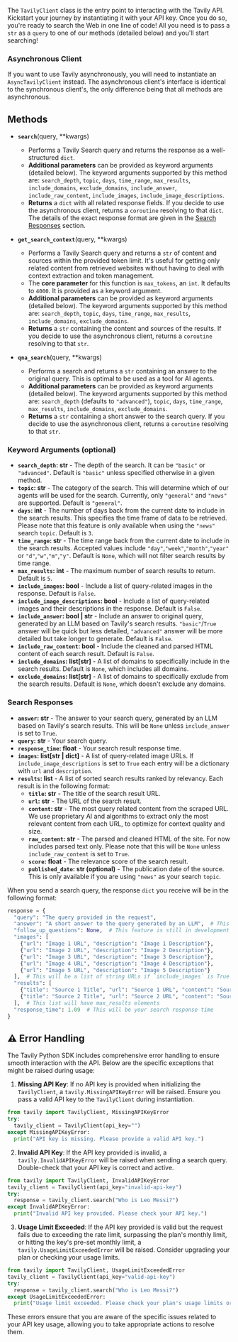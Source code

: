 The `TavilyClient` class is the entry point to interacting with the Tavily API. Kickstart your journey by instantiating it with your API key. Once you do so, you're ready to search the Web in one line of code! All you need is to pass a `str` as a `query` to one of our methods (detailed below) and you'll start searching!  

### Asynchronous Client  
If you want to use Tavily asynchronously, you will need to instantiate an `AsyncTavilyClient` instead. The asynchronous client's interface is identical to the synchronous client's, the only difference being that all methods are asynchronous.  

## Methods  
- **`search`**(query, **kwargs)  
  - Performs a Tavily Search query and returns the response as a well-structured `dict`.  
  - **Additional parameters** can be provided as keyword arguments (detailed below). The keyword arguments supported by this method are: `search_depth`, `topic`, `days`, `time_range`, `max_results`, `include_domains`, `exclude_domains`, `include_answer`, `include_raw_content`, `include_images`, `include_image_descriptions`.  
  - **Returns** a `dict` with all related response fields. If you decide to use the asynchronous client, returns a `coroutine` resolving to that `dict`. The details of the exact response format are given in the [Search Responses](#search-responses) section.  

- **`get_search_context`**(query, **kwargs)  
  - Performs a Tavily Search query and returns a `str` of content and sources within the provided token limit. It's useful for getting only related content from retrieved websites without having to deal with context extraction and token management.  
  - The **core parameter** for this function is `max_tokens`, an `int`. It defaults to `4000`. It is provided as a keyword argument.  
  - **Additional parameters** can be provided as keyword arguments (detailed below). The keyword arguments supported by this method are: `search_depth`, `topic`, `days`, `time_range`, `max_results`, `include_domains`, `exclude_domains`.  
  - **Returns** a `str` containing the content and sources of the results. If you decide to use the asynchronous client, returns a `coroutine` resolving to that `str`.  

- **`qna_search`**(query, **kwargs)  
  - Performs a search and returns a `str` containing an answer to the original query. This is optimal to be used as a tool for AI agents.  
  - **Additional parameters** can be provided as keyword arguments (detailed below). The keyword arguments supported by this method are: `search_depth` (defaults to `"advanced"`), `topic`, `days`, `time_range`, `max_results`, `include_domains`, `exclude_domains`.  
  - **Returns** a `str` containing a short answer to the search query. If you decide to use the asynchronous client, returns a `coroutine` resolving to that `str`.  

### Keyword Arguments (optional)  
- **`search_depth`: str** - The depth of the search. It can be `"basic"` or `"advanced"`. Default is `"basic"` unless specified otherwise in a given method.  
- **`topic`: str** - The category of the search. This will determine which of our agents will be used for the search. Currently, only `"general"` and `"news"` are supported. Default is `"general"`.  
- **`days`: int** - The number of days back from the current date to include in the search results. This specifies the time frame of data to be retrieved. Please note that this feature is only available when using the `"news"` search `topic`. Default is `3`.  
- **`time_range`: str** - The time range back from the current date to include in the search results. Accepted values include `"day"`,`"week"`,`"month"`,`"year"` or `"d"`,`"w"`,`"m"`,`"y"`. Default is `None`, which will not filter search results by time range.  
- **`max_results`: int** - The maximum number of search results to return. Default is `5`.  
- **`include_images`: bool** - Include a list of query-related images in the response. Default is `False`.  
- **`include_image_descriptions`: bool** - Include a list of query-related images and their descriptions in the response. Default is `False`.  
- **`include_answer`: bool | str** - Include an answer to original query, generated by an LLM based on Tavily's search results. `"basic"`/`True` answer will be quick but less detailed, `"advanced"` answer will be more detailed but take longer to generate. Default is `False`.  
- **`include_raw_content`: bool** - Include the cleaned and parsed HTML content of each search result. Default is `False`.  
- **`include_domains`: list[str]** - A list of domains to specifically include in the search results. Default is `None`, which includes all domains.  
- **`exclude_domains`: list[str]** - A list of domains to specifically exclude from the search results. Default is `None`, which doesn't exclude any domains.  

### Search Responses  
- **`answer`: str** - The answer to your search query, generated by an LLM based on Tavily's search results. This will be `None` unless `include_answer` is set to `True`.  
- **`query`: str** - Your search query.  
- **`response_time`: float** - Your search result response time.  
- **`images`: list[str | dict]** - A list of query-related image URLs. If `include_image_descriptions` is set to `True` each entry will be a dictionary with `url` and `description`.  
- **`results`: list** - A list of sorted search results ranked by relevancy. Each result is in the following format:  
  - **`title`: str** - The title of the search result URL.  
  - **`url`: str** - The URL of the search result.  
  - **`content`: str** - The most query related content from the scraped URL. We use proprietary AI and algorithms to extract only the most relevant content from each URL, to optimize for context quality and size.  
  - **`raw_content`: str** - The parsed and cleaned HTML of the site. For now includes parsed text only. Please note that this will be `None` unless `include_raw_content` is set to `True`.  
  - **`score`: float** - The relevance score of the search result.  
  - **`published_date`: str (optional)** - The publication date of the source. This is only available if you are using `"news"` as your search `topic`.  

When you send a search query, the response `dict` you receive will be in the following format:  
```python  
response = {  
  "query": "The query provided in the request",  
  "answer": "A short answer to the query generated by an LLM",  # This will be None if include_answer is set to False in the request  
  "follow_up_questions": None,  # This feature is still in development  
  "images": [  
    {"url": "Image 1 URL", "description": "Image 1 Description"},  
    {"url": "Image 2 URL", "description": "Image 2 Description"},  
    {"url": "Image 3 URL", "description": "Image 3 Description"},  
    {"url": "Image 4 URL", "description": "Image 4 Description"},  
    {"url": "Image 5 URL", "description": "Image 5 Description"}  
  ],  # This will be a list of string URLs if `include_images` is True and `include_image_descriptions` is False, or an empty list if both set to False.  
  "results": [  
    {"title": "Source 1 Title", "url": "Source 1 URL", "content": "Source 1 Content", "score": 0.99},  # This is the "relevancy" score of the source. It ranges from 0 to 1.  
    {"title": "Source 2 Title", "url": "Source 2 URL", "content": "Source 2 Content", "score": 0.97}  
  ],  # This list will have max_results elements  
  "response_time": 1.09  # This will be your search response time  
}  
```  

## ⚠️ Error Handling  
The Tavily Python SDK includes comprehensive error handling to ensure smooth interaction with the API. Below are the specific exceptions that might be raised during usage:  

1. **Missing API Key**: If no API key is provided when initializing the `TavilyClient`, a `tavily.MissingAPIKeyError` will be raised. Ensure you pass a valid API key to the `TavilyClient` during instantiation.  
```python  
from tavily import TavilyClient, MissingAPIKeyError  
try:  
  tavily_client = TavilyClient(api_key="")  
except MissingAPIKeyError:  
  print("API key is missing. Please provide a valid API key.")  
```  

2. **Invalid API Key**: If the API key provided is invalid, a `tavily.InvalidAPIKeyError` will be raised when sending a search query. Double-check that your API key is correct and active.  
```python  
from tavily import TavilyClient, InvalidAPIKeyError  
tavily_client = TavilyClient(api_key="invalid-api-key")  
try:  
  response = tavily_client.search("Who is Leo Messi?")  
except InvalidAPIKeyError:  
  print("Invalid API key provided. Please check your API key.")  
```  

3. **Usage Limit Exceeded**: If the API key provided is valid but the request fails due to exceeding the rate limit, surpassing the plan's monthly limit, or hitting the key's pre-set monthly limit, a `tavily.UsageLimitExceededError` will be raised. Consider upgrading your plan or checking your usage limits.  
```python  
from tavily import TavilyClient, UsageLimitExceededError  
tavily_client = TavilyClient(api_key="valid-api-key")  
try:  
  response = tavily_client.search("Who is Leo Messi?")  
except UsageLimitExceededError:  
  print("Usage limit exceeded. Please check your plan's usage limits or consider upgrading.")  
```  

These errors ensure that you are aware of the specific issues related to your API key usage, allowing you to take appropriate actions to resolve them.